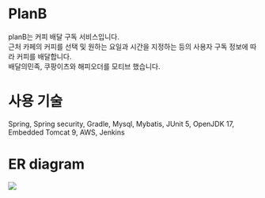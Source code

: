 # PlanB

planB는 커피 배달 구독 서비스입니다.<br/>
근처 카페의 커피를 선택 및 원하는 요일과 시간을 지정하는 등의 사용자 구독 정보에 따라 커피를 배달합니다.<br/>
배달의민족, 쿠팡이츠와 해피오더를 모티브 했습니다.<br/>

# 사용 기술

Spring, Spring security, Gradle, Mysql, Mybatis, JUnit 5, OpenJDK 17, Embedded Tomcat 9, AWS, Jenkins

# ER diagram

<img src="https://user-images.githubusercontent.com/15783027/155167742-cb953506-ca36-43b6-bb2a-39a21e258df5.png">
